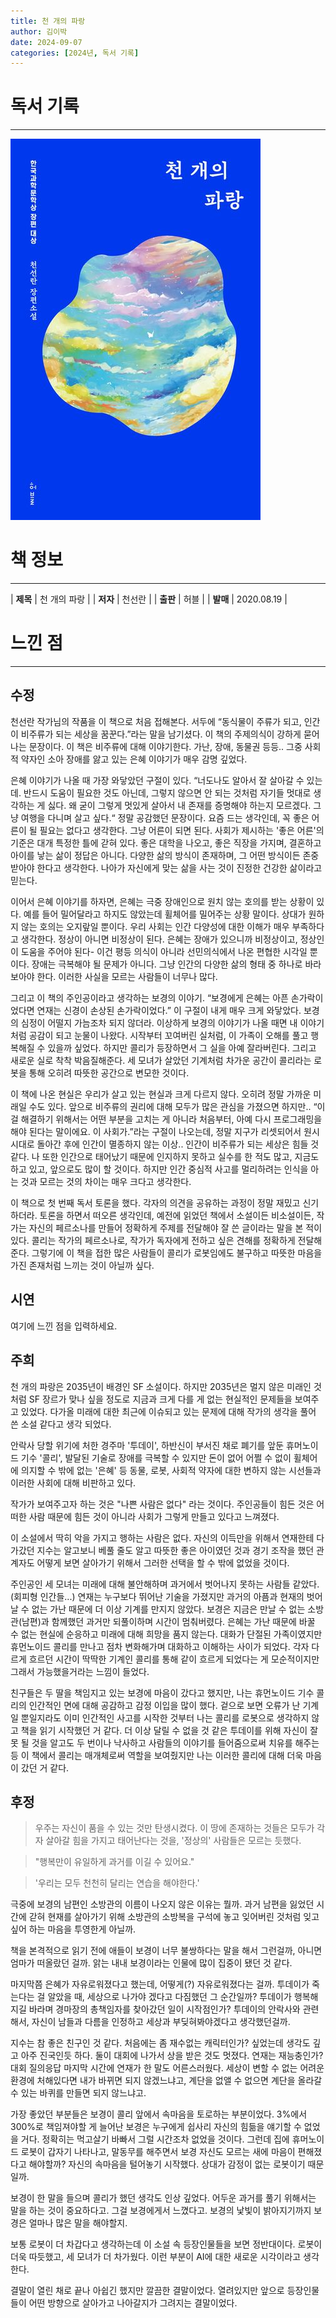 ```yaml
---
title: 천 개의 파랑
author: 김이박
date: 2024-09-07
categories: [2024년, 독서 기록]
---
```


# **독서 기록**
---
![책 이미지](../assets/img/cover/book-001.jpg)

# **책 정보**
---

| **제목** | 천 개의 파랑    |
| **저자** | 천선란         |
| **출판** | 허블          |
| **발매** | 2020.08.19   |

# **느낀 점**
---
## **수정**
천선란 작가님의 작품을 이 책으로 처음 접해본다. 서두에 “동식물이 주류가 되고, 인간이 비주류가 되는 세상을 꿈꾼다.”라는 말을 남기셨다. 이 책의 주제의식이 강하게 묻어나는 문장이다. 이 책은 비주류에 대해 이야기한다. 가난, 장애, 동물권 등등.. 그중 사회적 약자인 소아 장애를 앓고 있는 은혜 이야기가 매우 감명 깊었다.

은혜 이야기가 나올 때 가장 와닿았던 구절이 있다. “너도나도 알아서 잘 살아갈 수 있는데. 반드시 도움이 필요한 것도 아닌데, 그렇지 않으면 안 되는 것처럼 자기들 멋대로 생각하는 게 싫다. 왜 굳이 그렇게 멋있게 살아서 내 존재를 증명해야 하는지 모르겠다. 그냥 여행을 다니며 살고 싶다.“ 정말 공감했던 문장이다. 요즘 드는 생각인데, 꼭 좋은 어른이 될 필요는 없다고 생각한다. 그냥 어른이 되면 된다. 사회가 제시하는 '좋은 어른'의 기준은 대개 특정한 틀에 갇혀 있다. 좋은 대학을 나오고, 좋은 직장을 가지며, 결혼하고 아이를 낳는 삶이 정답은 아니다. 다양한 삶의 방식이 존재하며, 그 어떤 방식이든 존중받아야 한다고 생각한다. 나아가 자신에게 맞는 삶을 사는 것이 진정한 건강한 삶이라고 믿는다.

이어서 은혜 이야기를 하자면, 은혜는 극중 장애인으로 원치 않는 호의를 받는 상황이 있다. 예를 들어 밀어달라고 하지도 않았는데 휠체어를 밀어주는 상황 말이다. 상대가 원하지 않는 호의는 오지랖일 뿐이다. 우리 사회는 인간 다양성에 대한 이해가 매우 부족하다고 생각한다. 정상이 아니면 비정상이 된다. 은혜는 장애가 있으니까 비정상이고, 정상인이 도움을 주어야 된다- 이건 평등 의식이 아니라 선민의식에서 나온 편협한 시각일 뿐이다. 장애는 극복해야 될 문제가 아니다. 그냥 인간의 다양한 삶의 형태 중 하나로 바라보아야 한다. 이러한 사실을 모르는 사람들이 너무나 많다.

그리고 이 책의 주인공이라고 생각하는 보경의 이야기. “보경에게 은혜는 아픈 손가락이었다면 연재는 신경이 손상된 손가락이었다.” 이 구절이 내게 매우 크게 와닿았다. 보경의 심정이 어떨지 가늠조차 되지 않더라. 이상하게 보경의 이야기가 나올 때면 내 이야기처럼 공감이 되고 눈물이 나왔다. 시작부터 꼬여버린 실처럼, 이 가족이 오해를 풀고 행복해질 수 있을까 싶었다. 하지만 콜리가 등장하면서 그 실을 아예 잘라버린다. 그리고 새로운 실로 착착 박음질해준다. 세 모녀가 살았던 기계처럼 차가운 공간이 콜리라는 로봇을 통해 오히려 따뜻한 공간으로 변모한 것이다.

이 책에 나온 현실은 우리가 살고 있는 현실과 크게 다르지 않다. 오히려 정말 가까운 미래일 수도 있다. 앞으로 비주류의 권리에 대해 모두가 많은 관심을 가졌으면 하지만.. “이걸 해결하기 위해서는 어떤 부분을 고치는 게 아니라 처음부터, 아예 다시 프로그래밍을 해야 된다는 말이에요. 이 사회가.”라는 구절이 나오는데, 정말 지구가 리셋되어서 원시시대로 돌아간 후에 인간이 멸종하지 않는 이상.. 인간이 비주류가 되는 세상은 힘들 것 같다. 나 또한 인간으로 태어났기 때문에 인지하지 못하고 실수를 한 적도 많고, 지금도 하고 있고, 앞으로도 많이 할 것이다. 하지만 인간 중심적 사고를 멀리하려는 인식을 아는 것과 모르는 것의 차이는 매우 크다고 생각한다.

이 책으로 첫 번째 독서 토론을 했다. 각자의 의견을 공유하는 과정이 정말 재밌고 신기하더라. 토론을 하면서 떠오른 생각인데, 예전에 읽었던 책에서 소설이든 비소설이든, 작가는 자신의 페르소나를 만들어 정확하게 주제를 전달해야 잘 쓴 글이라는 말을 본 적이 있다. 콜리는 작가의 페르소나로, 작가가 독자에게 전하고 싶은 견해를 정확하게 전달해 준다. 그렇기에 이 책을 접한 많은 사람들이 콜리가 로봇임에도 불구하고 따뜻한 마음을 가진 존재처럼 느끼는 것이 아닐까 싶다.

## **시연**  
여기에 느낀 점을 입력하세요.

## **주희**  
천 개의 파랑은 2035년이 배경인 SF 소설이다. 하지만 2035년은 멀지 않은 미래인 것처럼 SF 장르가 맞나 싶을 정도로 지금과 크게 다를 게 없는 현실적인 문제들을 보여주고 있었다.
다가올 미래에 대한 최근에 이슈되고 있는 문제에 대해 작가의 생각을 풀어 쓴 소설 같다고 생각 되었다.

​안락사 당할 위기에 처한 경주마 '투데이', 하반신이 부서진 채로 폐기를 앞둔 휴머노이드 기수 '콜리', 발달된 기술로 장애를 극복할 수 있지만 돈이 없어 어쩔 수 없이 휠체어에 의지할 수 밖에 없는 '은혜' 등 동물, 로봇, 사회적 약자에 대한 변하지 않는 시선들과 이러한 사회에 대해 비판하고 있다.

작가가 보여주고자 하는 것은 "나쁜 사람은 없다" 라는 것이다.
주인공들이 힘든 것은 어떠한 사람 때문에 힘든 것이 아니라 사회가 그렇게 만들고 있다고 느껴졌다.

이 소설에서 딱히 악을 가지고 행하는 사람은 없다.
자신의 이득만을 위해서 연재한테 다가갔던 지수는 알고보니 베풀 줄도 알고 따뜻한 좋은 아이였던 것과 경기 조작을 했던 관계자도 어떻게 보면 살아가기 위해서 그러한 선택을 할 수 밖에 없었을 것이다.

주인공인 세 모녀는 미래에 대해 불안해하며 과거에서 벗어나지 못하는 사람들 같았다. (회피형 인간들...)
연재는 누구보다 뛰어난 기술을 가졌지만 과거의 아픔과 현재의 벗어날 수 없는 가난 때문에 더 이상 기계를 만지지 않았다.
보경은 지금은 만날 수 없는 소방관(남편)과 함께했던 과거만 되풀이하며 시간이 멈춰버렸다.
은혜는 가난 때문에 바꿀 수 없는 현실에 순응하고 미래에 대해 희망을 품지 않는다.
대화가 단절된 가족이였지만 휴먼노이드 콜리를 만나고 점차 변화해가며 대화하고 이해하는 사이가 되었다.
각자 다르게 흐르던 시간이 딱딱한 기계인 콜리를 통해 같이 흐르게 되었다는 게 모순적이지만 그래서 가능했을거라는 느낌이 들었다.

친구들은 두 딸을 책임지고 있는 보경에 마음이 갔다고 했지만, 나는 휴먼노이드 기수 콜리의 인간적인 면에 대해 공감하고 감정 이입을 많이 했다.
겉으로 보면 오류가 난 기계일 뿐일지라도 이미 인간적인 사고를 시작한 것부터 나는 콜리를 로봇으로 생각하지 않고 책을 읽기 시작했던 거 같다.
더 이상 달릴 수 없을 것 같은 투데이를 위해 자신이 잘못 될 것을 알고도 두 번이나 낙사하고 사람들의 이야기를 들어줌으로써 치유를 해주는 등 이 책에서 콜리는 매개체로써 역할을 보여줬지만 나는 이러한 콜리에 대해 더욱 마음이 갔던 거 같다.

## **후정**  

> 우주는 자신이 품을 수 있는 것만 탄생시켰다. 이 땅에 존재하는 것들은 모두가 각자 살아갈 힘을 가지고 태어난다는 것을, '정상의' 사람들은 모르는 듯했다.

> "행복만이 유일하게 과거를 이길 수 있어요."

> '우리는 모두 천천히 달리는 연습을 해야한다.'

극중에 보경의 남편인 소방관의 이름이 나오지 않은 이유는 뭘까. 과거 남편을 잃었던 시간에 갇혀 현재를 살아가기 위해 소방관의 소방복을 구석에 놓고 잊어버린 것처럼 잊고싶어 하는 마음을 투영한게 아닐까.

책을 본격적으로 읽기 전에 애들이 보경이 너무 불쌍하다는 말을 해서 그런걸까, 아니면 엄마가 떠올랐던 걸까. 앍는 내내 보경이라는 인물에 많이 집중이 됐던 것 같다.

마지막쯤 은혜가 자유로워졌다고 했는데, 어떻게(?) 자유로워졌다는 걸까. 투데이가 죽는다는 걸 알았을 때, 세상으로 나가야 겠다고 다짐했던 그 순간일까? 투데이가 행복해지길 바라며 경마장의 총책임자를 찾아갔던 일이 시작점인가? 투데이의 안락사와 관련해서, 자신이 남들과 다름을 인정하고 세상과 부딪혀봐야겠다고 생각했던걸까.

지수는 참 좋은 친구인 것 같다. 처음에는 좀 재수없는 캐릭터인가? 싶었는데 생각도 깊고 아주 진국인듯 하다.
둘이 대회에 나가서 상을 받은 것도 멋졌다. 연재는 재능충인가? 대회 질의응답 마지막 시간에 연재가 한 말도 어른스러웠다. 세상이 변할 수 없는 어려운 환경에 처해있다면 내가 바뀌면 되지 않겠느냐고, 계단을 없앨 수 없으면 계단을 올라갈 수 있는 바퀴를 만들면 되지 않느냐고.

가장 좋았던 부분들은 보경이 콜리 앞에서 속마음을 토로하는 부분이었다. 3%에서 300%로 책임져야할 게 늘어난 보경은 누구에게 쉽사리 자신의 힘듦을 얘기할 수 없었을 거다. 정확히는 먹고살기 바빠서 그럴 시간조차 없었을 것이다. 그런데 집에 휴머노이드 로봇이 갑자기 나타나고, 말동무를 해주면서 보경 자신도 모르는 새에 마음이 편해졌다고 해야할까? 자신의 속마음을 털어놓기 시작했다. 상대가 감정이 없는 로봇이기 때문일까.

보경이 한 말을 들으며 콜리가 했던 생각도 인상 깊었다. 어두운 과거를 풀기 위해서는 말을 하는 것이 중요하다고. 그걸 보경에게서 느꼈다고. 보경의 낯빛이 밝아지기까지 보경은 얼마나 많은 말을 해야할지.

보통 로봇이 더 차갑다고 생각하는데 이 소설 속 등장인물들을 보면 정반대이다. 로봇이 더욱 따듯했고, 세 모녀가 더 차가웠다. 이런 부분이 AI에 대한 새로운 시각이라고 생각한다.

결말이 열린 채로 끝나 아쉽긴 했지만 깔끔한 결말이었다. 열려있지만 앞으로 등장인물들이 어떤 방향으로 살아가고 나아갈지가 그려지는 결말이었다.
